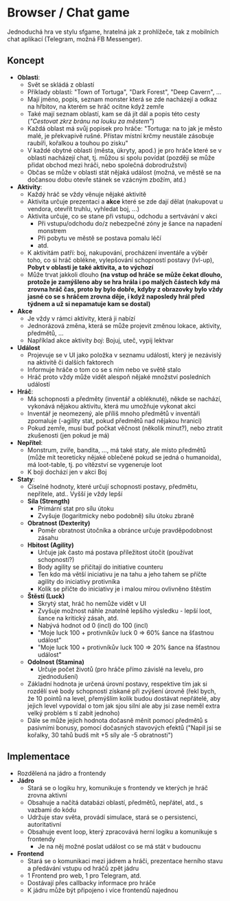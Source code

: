 # Browser / Chat game

Jednoduchá hra ve stylu sfgame, hratelná jak z prohlížeče,
tak z mobilních chat aplikací (Telegram, možná FB Messenger).

## Koncept
- **Oblasti**:
	- Svět se skládá z oblastí
	- Příklady oblastí: "Town of Tortuga", "Dark Forest", "Deep Cavern", ...
	- Mají jméno, popis, seznam monster která se zde nacházejí a odkaz na hřbitov, na kterém se hráč ocitne když zemře
	- Také mají seznam oblastí, kam se dá jít dál a popis této cesty (*"Cestovat zkrz bránu na louku za městem"*)
	- Každá oblast má svůj popisek pro hráče: "Tortuga: na to jak je město malé, je překvapivě rušné.
    		Přístav místní krčmy neustále zásobuje raubíři, kořalkou a touhou po zisku"
    - V každé obytné oblasti (města, úkryty, apod.) je pro hráče které se v oblasti nacházejí chat,
    		tj. můžou si spolu povídat (později se může přidat obchod mezi hráči, nebo společná dobrodružství)
    - Občas se může v oblasti stát nějaká událost (možná, ve městě se na dočansou dobu otevře
    		stánek se vzácným zbožím, atd.)
- **Aktivity**:
	- Každý hráč se vždy věnuje nějaké aktivitě
	- Aktivita určuje prezentaci a **akce** které se zde dají dělat (nakupovat u vendora, otevřít truhlu, vyhledat boj, ...)
	- Aktivita určuje, co se stane při vstupu, odchodu a sertvávání v akci
		- Při vstupu/odchodu do/z nebezpečné zóny je šance na napadení monstrem
		- Při pobytu ve městě se postava pomalu léčí
		- atd.
	- K aktivitám patří: boj, nakupování, procházení inventáře a výběr toho, co si hráč oblékne,
    		vylepšování schopností postavy (lvl-up), **Pobyt v oblasti je také aktivita, a to výchozí**
    - Může trvat jakkoli dlouho **(na vstup od hráče se může čekat dlouho, protože je zamýšleno aby se hra hrála
        i po malých částech kdy má zrovna hráč čas, proto by bylo dobře, kdyby z obrazovky bylo vždy jasné co se
        s hráčem zrovna děje, i když naposledy hrál před týdnem a už si nepamatuje kam se dostal)**
- **Akce**
	- Je vždy v rámci aktivity, která ji nabízí
	- Jednorázová změna, která se může projevit změnou lokace, aktivity, předmětů, ...
	- Například akce aktivity *boj*: Bojuj, uteč, vypij lektvar
- **Událost**
	- Projevuje se v UI jako položka v seznamu událostí, který je nezávislý na aktivitě či dalších faktorech
	- Informuje hráče o tom co se s ním nebo ve světě stalo
	- Hráč proto vždy může vidět alespoň nějaké množství posledních událostí
- **Hráč**:
	- Má schopnosti a předměty (inventář a obléknuté), někde se nachází, vykonává nějakou aktivitu, která mu umožňuje vykonat akci
	- Inventář je neomezený, ale příliš mnoho předmětů v inventáři zpomaluje
		(-agility stat, pokud předmětů nad nějakou hranici)
	- Pokud zemře, musí buď počkat věčnost (několik minut?), nebo ztratit zkušenosti (jen pokud je má)
- **Nepřítel**:
	- Monstrum, zvíře, bandita, ..., má také staty, ale místo předmětů (může mít teoreticky nějaké oblečené pokud se jedná o humanoida),
		má loot-table, tj. po vítězství se vygeneruje loot
	- K boji dochází jen v akci Boj
- **Staty**:
	- Číselné hodnoty, které určují schopnosti postavy, předmětu, nepřítele, atd.. Vyšší je vždy lepší
	- **Síla (Strength)**
		- Primární stat pro sílu útoku
		- Zvyšuje (logaritmicky nebo podobně) sílu útoku zbraně
	- **Obratnost (Dexterity)**
		- Poměr obratnost útočníka a obránce určuje pravděpodobnost zásahu
	- **Hbitost (Agility)**
		- Určuje jak často má postava příležitost útočit (používat schopnosti?)
		- Body agility se přičítají do initiative counteru
		- Ten kdo má větší iniciativu je na tahu a jeho tahem se příčte agility do iniciativy protivníka
		- Kolik se přičte do iniciativy je i malou mírou ovlivněno štěstím
	- **Štěstí (Luck)**
		- Skrytý stat, hráč ho nemůže vidět v UI
		- Zvyšuje možnost náhle znatelně lepšího výsledku - lepší loot, šance na kritický zásah, atd.
		- Nabývá hodnot od 0 (incl) do 100 (incl)
		- "Moje luck 100 + protivníkův luck 0 => 60% šance na šťastnou událost"
		- "Moje luck 100 + protivníkův luck 100 => 20% šance na šťastnou událost"
    - **Odolnost (Stamina)**
        - Určuje počet životů (pro hráče přímo závislé na levelu, pro zjednodušení)
	- Základní hodnota je určená úrovní postavy, respektive tím jak si rozdělí své
		body schopností získané při zvýšení úrovně (řekl bych, že 10 pointů na level, přemýšlím kolik budou dostávat nepřátelé, aby jejich level vypovídal o tom jak sjou silní ale aby jsi zase neměl extra velký problém s tí zabít jednoho)
	- Dále se může jejich hodnota dočasně měnit pomocí předmětů s pasivními bonusy, pomocí dočasných
		stavových efektů ("Napil jsi se kořalky, 30 tahů budš mít +5 síly ale -5 obratnosti")

## Implementace

- Rozdělená na jádro a frontendy
- **Jádro**
	- Stará se o logiku hry, komunikuje s frontendy ve kterých je hráč zrovna aktivní
	- Obsahuje a načítá databázi oblastí, předmětů, nepřátel, atd., s vazbami do kódu
    - Udržuje stav světa, provádí simulace, stará se o persistenci, autoritativní
    - Obsahuje event loop, který zpracovává herní logiku a komunikuje s frontendy
        - Je na něj možné poslat událost co se má stát v budoucnu
- **Frontend**
	- Stará se o komunikaci mezi jádrem a hráči, prezentace herního stavu a předávání vstupu od hráčů zpět jádru
	- 1 Frontend pro web, 1 pro Telegram, atd.
	- Dostávají přes callbacky informace pro hráče
	- K jádru může být připojeno i více frontendů najednou